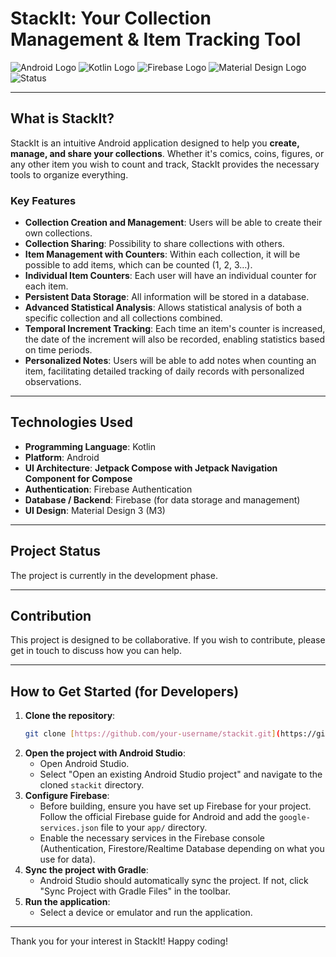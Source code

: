 # StackIt: Your Collection Management & Item Tracking Tool

![Android Logo](https://img.shields.io/badge/Platform-Android-3DDC84?style=for-the-badge&logo=android&logoColor=white)
![Kotlin Logo](https://img.shields.io/badge/Language-Kotlin-0095D5?style=for-the-badge&logo=kotlin&logoColor=white)
![Firebase Logo](https://img.shields.io/badge/Backend-Firebase-FFCA28?style=for-the-badge&logo=firebase&logoColor=black)
![Material Design Logo](https://img.shields.io/badge/UI/UX-Material%20Design-757575?style=for-the-badge&logo=material-design&logoColor=white)
![Status](https://img.shields.io/badge/Status-Development-blue?style=for-the-badge)

---

## What is StackIt?

StackIt is an intuitive Android application designed to help you **create, manage, and share your collections**. Whether it's comics, coins, figures, or any other item you wish to count and track, StackIt provides the necessary tools to organize everything.

### Key Features

* **Collection Creation and Management**: Users will be able to create their own collections.
* **Collection Sharing**: Possibility to share collections with others.
* **Item Management with Counters**: Within each collection, it will be possible to add items, which can be counted (1, 2, 3…).
* **Individual Item Counters**: Each user will have an individual counter for each item.
* **Persistent Data Storage**: All information will be stored in a database.
* **Advanced Statistical Analysis**: Allows statistical analysis of both a specific collection and all collections combined.
* **Temporal Increment Tracking**: Each time an item's counter is increased, the date of the increment will also be recorded, enabling statistics based on time periods.
* **Personalized Notes**: Users will be able to add notes when counting an item, facilitating detailed tracking of daily records with personalized observations.

---

## Technologies Used

* **Programming Language**: Kotlin
* **Platform**: Android
* **UI Architecture**: **Jetpack Compose with Jetpack Navigation Component for Compose**
* **Authentication**: Firebase Authentication
* **Database / Backend**: Firebase (for data storage and management)
* **UI Design**: Material Design 3 (M3)

---

## Project Status

The project is currently in the development phase.

---

## Contribution

This project is designed to be collaborative. If you wish to contribute, please get in touch to discuss how you can help.

---

## How to Get Started (for Developers)

1.  **Clone the repository**:
    ```bash
    git clone [https://github.com/your-username/stackit.git](https://github.com/your-username/stackit.git) # Replace with your repository URL
    ```
2.  **Open the project with Android Studio**:
    * Open Android Studio.
    * Select "Open an existing Android Studio project" and navigate to the cloned `stackit` directory.
3.  **Configure Firebase**:
    * Before building, ensure you have set up Firebase for your project. Follow the official Firebase guide for Android and add the `google-services.json` file to your `app/` directory.
    * Enable the necessary services in the Firebase console (Authentication, Firestore/Realtime Database depending on what you use for data).
4.  **Sync the project with Gradle**:
    * Android Studio should automatically sync the project. If not, click "Sync Project with Gradle Files" in the toolbar.
5.  **Run the application**:
    * Select a device or emulator and run the application.

---

Thank you for your interest in StackIt! Happy coding!